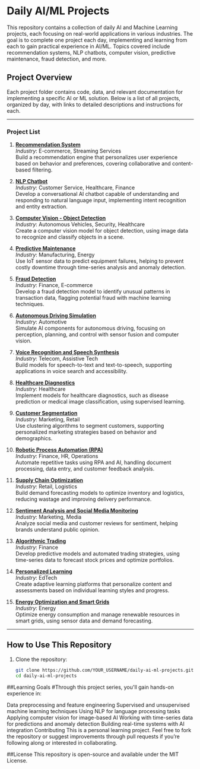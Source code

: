 # Daily AI/ML Projects

This repository contains a collection of daily AI and Machine Learning projects, each focusing on real-world applications in various industries. The goal is to complete one project each day, implementing and learning from each to gain practical experience in AI/ML. Topics covered include recommendation systems, NLP chatbots, computer vision, predictive maintenance, fraud detection, and more.

## Project Overview

Each project folder contains code, data, and relevant documentation for implementing a specific AI or ML solution. Below is a list of all projects, organized by day, with links to detailed descriptions and instructions for each.

---

### Project List

1. [**Recommendation System**](Day_1_Recommendation_Systems/README.md)  
   *Industry*: E-commerce, Streaming Services  
   Build a recommendation engine that personalizes user experience based on behavior and preferences, covering collaborative and content-based filtering.

2. [**NLP Chatbot**](Day_2_NLP_Chatbots/README.md)  
   *Industry*: Customer Service, Healthcare, Finance  
   Develop a conversational AI chatbot capable of understanding and responding to natural language input, implementing intent recognition and entity extraction.

3. [**Computer Vision - Object Detection**](Day_3_Computer_Vision/README.md)  
   *Industry*: Autonomous Vehicles, Security, Healthcare  
   Create a computer vision model for object detection, using image data to recognize and classify objects in a scene.

4. [**Predictive Maintenance**](Day_4_Predictive_Maintenance/README.md)  
   *Industry*: Manufacturing, Energy  
   Use IoT sensor data to predict equipment failures, helping to prevent costly downtime through time-series analysis and anomaly detection.

5. [**Fraud Detection**](Day_5_Fraud_Detection/README.md)  
   *Industry*: Finance, E-commerce  
   Develop a fraud detection model to identify unusual patterns in transaction data, flagging potential fraud with machine learning techniques.

6. [**Autonomous Driving Simulation**](Day_6_Autonomous_Driving/README.md)  
   *Industry*: Automotive  
   Simulate AI components for autonomous driving, focusing on perception, planning, and control with sensor fusion and computer vision.

7. [**Voice Recognition and Speech Synthesis**](Day_7_Voice_Recognition/README.md)  
   *Industry*: Telecom, Assistive Tech  
   Build models for speech-to-text and text-to-speech, supporting applications in voice search and accessibility.

8. [**Healthcare Diagnostics**](Day_8_Healthcare_Diagnostics/README.md)  
   *Industry*: Healthcare  
   Implement models for healthcare diagnostics, such as disease prediction or medical image classification, using supervised learning.

9. [**Customer Segmentation**](Day_9_Customer_Segmentation/README.md)  
   *Industry*: Marketing, Retail  
   Use clustering algorithms to segment customers, supporting personalized marketing strategies based on behavior and demographics.

10. [**Robotic Process Automation (RPA)**](Day_10_RPA/README.md)  
    *Industry*: Finance, HR, Operations  
    Automate repetitive tasks using RPA and AI, handling document processing, data entry, and customer feedback analysis.

11. [**Supply Chain Optimization**](Day_11_Supply_Chain_Optimization/README.md)  
    *Industry*: Retail, Logistics  
    Build demand forecasting models to optimize inventory and logistics, reducing wastage and improving delivery performance.

12. [**Sentiment Analysis and Social Media Monitoring**](Day_12_Sentiment_Analysis/README.md)  
    *Industry*: Marketing, Media  
    Analyze social media and customer reviews for sentiment, helping brands understand public opinion.

13. [**Algorithmic Trading**](Day_13_Algorithmic_Trading/README.md)  
    *Industry*: Finance  
    Develop predictive models and automated trading strategies, using time-series data to forecast stock prices and optimize portfolios.

14. [**Personalized Learning**](Day_14_Personalized_Learning/README.md)  
    *Industry*: EdTech  
    Create adaptive learning platforms that personalize content and assessments based on individual learning styles and progress.

15. [**Energy Optimization and Smart Grids**](Day_15_Energy_Optimization/README.md)  
    *Industry*: Energy  
    Optimize energy consumption and manage renewable resources in smart grids, using sensor data and demand forecasting.

---

## How to Use This Repository

1. Clone the repository:
   ```bash
   git clone https://github.com/YOUR_USERNAME/daily-ai-ml-projects.git
   cd daily-ai-ml-projects


##Learning Goals
#Through this project series, you'll gain hands-on experience in:

Data preprocessing and feature engineering
Supervised and unsupervised machine learning techniques
Using NLP for language processing tasks
Applying computer vision for image-based AI
Working with time-series data for predictions and anomaly detection
Building real-time systems with AI integration
Contributing
This is a personal learning project. Feel free to fork the repository or suggest improvements through pull requests if you’re following along or interested in collaborating.

##License
This repository is open-source and available under the MIT License.
